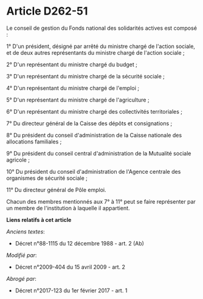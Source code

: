 # Article D262-51

Le conseil de gestion du Fonds national des solidarités actives est composé : 

1° D'un président, désigné par arrêté du ministre chargé de l'action sociale, et de deux autres représentants du ministre
chargé de l'action sociale ; 

2° D'un représentant du ministre chargé du budget ; 

3° D'un représentant du ministre chargé de la sécurité sociale ; 

4° D'un représentant du ministre chargé de l'emploi ; 

5° D'un représentant du ministre chargé de l'agriculture ; 

6° D'un représentant du ministre chargé des collectivités territoriales ; 

7° Du directeur général de la Caisse des dépôts et consignations ; 

8° Du président du conseil d'administration de la Caisse nationale des allocations familiales ; 

9° Du président du conseil central d'administration de la Mutualité sociale agricole ; 

10° Du président du conseil d'administration de l'Agence centrale des organismes de sécurité sociale ; 

11° Du directeur général de Pôle emploi. 

Chacun des membres mentionnés aux 7° à 11° peut se faire représenter par un membre de l'institution à laquelle il appartient.

**Liens relatifs à cet article**

_Anciens textes_:

  - Décret n°88-1115 du 12 décembre 1988 - art. 2 (Ab)

_Modifié par_:

  - Décret n°2009-404 du 15 avril 2009 - art. 2

_Abrogé par_:

  - Décret n°2017-123 du 1er février 2017 - art. 1

